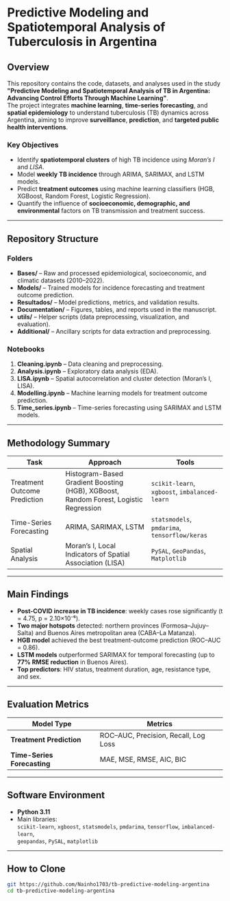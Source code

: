 # Predictive Modeling and Spatiotemporal Analysis of Tuberculosis in Argentina

## Overview

This repository contains the code, datasets, and analyses used in the study **"Predictive Modeling and Spatiotemporal Analysis of TB in Argentina: Advancing Control Efforts Through Machine Learning"**.  
The project integrates **machine learning**, **time-series forecasting**, and **spatial epidemiology** to understand tuberculosis (TB) dynamics across Argentina, aiming to improve **surveillance**, **prediction**, and **targeted public health interventions**.

### Key Objectives
- Identify **spatiotemporal clusters** of high TB incidence using *Moran’s I* and *LISA*.
- Model **weekly TB incidence** through ARIMA, SARIMAX, and LSTM models.
- Predict **treatment outcomes** using machine learning classifiers (HGB, XGBoost, Random Forest, Logistic Regression).
- Quantify the influence of **socioeconomic, demographic, and environmental** factors on TB transmission and treatment success.

---

## Repository Structure

### Folders
- **Bases/** – Raw and processed epidemiological, socioeconomic, and climatic datasets (2010–2022).  
- **Models/** – Trained models for incidence forecasting and treatment outcome prediction.  
- **Resultados/** – Model predictions, metrics, and validation results.  
- **Documentation/** – Figures, tables, and reports used in the manuscript.  
- **utils/** – Helper scripts (data preprocessing, visualization, and evaluation).  
- **Additional/** – Ancillary scripts for data extraction and preprocessing.

### Notebooks
1. **Cleaning.ipynb** – Data cleaning and preprocessing.  
2. **Analysis.ipynb** – Exploratory data analysis (EDA).  
3. **LISA.ipynb** – Spatial autocorrelation and cluster detection (Moran’s I, LISA).  
4. **Modelling.ipynb** – Machine learning models for treatment outcome prediction.  
5. **Time_series.ipynb** – Time-series forecasting using SARIMAX and LSTM models.

---

## Methodology Summary

| Task | Approach | Tools |
|------|-----------|-------|
| Treatment Outcome Prediction | Histogram-Based Gradient Boosting (HGB), XGBoost, Random Forest, Logistic Regression | `scikit-learn`, `xgboost`, `imbalanced-learn` |
| Time-Series Forecasting | ARIMA, SARIMAX, LSTM | `statsmodels`, `pmdarima`, `tensorflow/keras` |
| Spatial Analysis | Moran’s I, Local Indicators of Spatial Association (LISA) | `PySAL`, `GeoPandas`, `Matplotlib` |

---

## Main Findings

- **Post-COVID increase in TB incidence**: weekly cases rose significantly (t = 4.75, p = 2.10×10⁻⁶).  
- **Two major hotspots** detected: northern provinces (Formosa–Jujuy–Salta) and Buenos Aires metropolitan area (CABA–La Matanza).  
- **HGB model** achieved the best treatment-outcome prediction (ROC–AUC = 0.86).  
- **LSTM models** outperformed SARIMAX for temporal forecasting (up to **77% RMSE reduction** in Buenos Aires).  
- **Top predictors**: HIV status, treatment duration, age, resistance type, and sex.

---

## Evaluation Metrics

| Model Type | Metrics |
|-------------|----------|
| **Treatment Prediction** | ROC–AUC, Precision, Recall, Log Loss |
| **Time-Series Forecasting** | MAE, MSE, RMSE, AIC, BIC |

---

## Software Environment

- **Python 3.11**  
- Main libraries:  
  `scikit-learn`, `xgboost`, `statsmodels`, `pmdarima`, `tensorflow`, `imbalanced-learn`,  
  `geopandas`, `PySAL`, `matplotlib`

---

## How to Clone

```bash
git https://github.com/Nainho1703/tb-predictive-modeling-argentina
cd tb-predictive-modeling-argentina